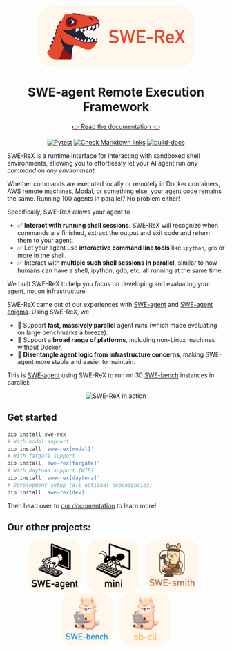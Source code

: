 <div align="center">
<a href="https://swe-rex.com"><img src="docs/assets/swe-rex-logo-bg.svg" alt="SWE-ReX" style="height: 10em"/></a>

# SWE-agent Remote Execution Framework

[👉 Read the documentation 👈](https://swe-rex.com)

[![Pytest](https://github.com/SWE-agent/swe-rex/actions/workflows/pytest.yaml/badge.svg)](https://github.com/SWE-agent/swe-rex/actions/workflows/pytest.yaml)
[![Check Markdown links](https://github.com/SWE-agent/swe-rex/actions/workflows/check-links.yaml/badge.svg)](https://github.com/SWE-agent/swe-rex/actions/workflows/check-links.yaml)
[![build-docs](https://github.com/SWE-agent/swe-rex/actions/workflows/build-docs.yaml/badge.svg)](https://github.com/SWE-agent/swe-rex/actions/workflows/build-docs.yaml)
</div>

SWE-ReX is a runtime interface for interacting with sandboxed shell environments, allowing you to effortlessly let your AI agent run *any command* on *any environment*.

Whether commands are executed locally or remotely in Docker containers, AWS remote machines, Modal, or something else, your agent code remains the same.
Running 100 agents in parallel? No problem either!

Specifically, SWE-ReX allows your agent to

* ✅ **Interact with running shell sessions**. SWE-ReX will recognize when commands are finished, extract the output and exit code and return them to your agent.
* ✅ Let your agent use **interactive command line tools** like `ipython`, `gdb` or more in the shell.
* ✅ Interact with **multiple such shell sessions in parallel**, similar to how humans can have a shell, ipython, gdb, etc. all running at the same time.

We built SWE-ReX to help you focus on developing and evaluating your agent, not on infrastructure.

SWE-ReX came out of our experiences with [SWE-agent][] and [SWE-agent enigma][enigma].
Using SWE-ReX, we

* 🦖 Support **fast, massively parallel** agent runs (which made evaluating on large benchmarks a breeze).
* 🦖 Support a **broad range of platforms**, including non-Linux machines without Docker.
* 🦖 **Disentangle agent logic from infrastructure concerns**, making SWE-agent more stable and easier to maintain.

This is [SWE-agent][] using SWE-ReX to run on 30 [SWE-bench][] instances in parallel:

<div align="center">
<img src="docs/assets/swerex.gif" alt="SWE-ReX in action" width=600px>
</div>

## Get started

```bash
pip install swe-rex
# With modal support
pip install 'swe-rex[modal]'
# With fargate support
pip install 'swe-rex[fargate]'
# With daytona support (WIP)
pip install 'swe-rex[daytona]'
# Development setup (all optional dependencies)
pip install 'swe-rex[dev]'
```

Then head over to [our documentation](https://swe-rex.com/) to learn more!


[SWE-agent]: https://swe-agent.com
[SWE-bench]: https://swebench.com
[enigma]: https://enigma-agent.com/

## Our other projects:

<div align="center">
  <a href="https://github.com/SWE-agent/SWE-agent"><img src="docs/assets/sweagent_logo_text_below.svg" alt="SWE-agent" height="120px"></a>
  <!-- <a href="https://github.com/SWE-agent/SWE-ReX"><img src="docs/assets/swerex_logo_text_below.svg" alt="SWE-ReX" height="120px"></a> -->
   &nbsp;&nbsp;
  <a href="https://github.com/SWE-agent/mini-SWE-agent"><img src="docs/assets/mini_logo_text_below.svg" alt="Mini-SWE-Agent" height="120px"></a>
   &nbsp;&nbsp;
  <a href="https://github.com/SWE-bench/SWE-smith"><img src="docs/assets/swesmith_logo_text_below.svg" alt="SWE-smith" height="120px"></a>
   &nbsp;&nbsp;
  <a href="https://github.com/SWE-bench/SWE-bench"><img src="docs/assets/swebench_logo_text_below.svg" alt="SWE-bench" height="120px"></a>
  &nbsp;&nbsp;
  <a href="https://github.com/SWE-bench/sb-cli"><img src="docs/assets/sbcli_logo_text_below.svg" alt="sb-cli" height="120px"></a>
</div
